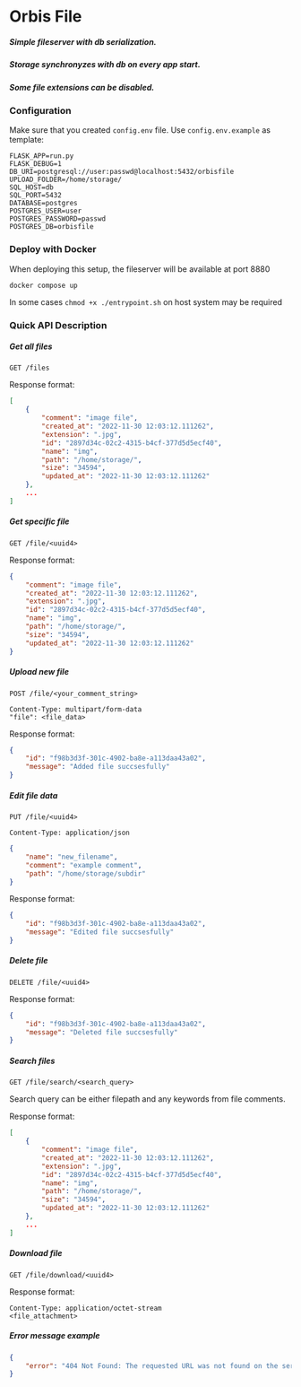 # Orbis File
##### Simple fileserver with db serialization.
##### Storage synchronyzes with db on every app start.
##### Some file extensions can be disabled.

### Configuration

Make sure that you created `config.env` file. 
Use `config.env.example` as template:

```dosini
FLASK_APP=run.py
FLASK_DEBUG=1
DB_URI=postgresql://user:passwd@localhost:5432/orbisfile
UPLOAD_FOLDER=/home/storage/
SQL_HOST=db
SQL_PORT=5432
DATABASE=postgres
POSTGRES_USER=user
POSTGRES_PASSWORD=passwd
POSTGRES_DB=orbisfile
```

### Deploy with Docker

When deploying this setup, the fileserver will be available at port 8880

`docker compose up`

In some cases `chmod +x ./entrypoint.sh` on host system may be required

### Quick API Description

##### Get all files

```
GET /files
```

Response format:
```json
[
    {
        "comment": "image file",
        "created_at": "2022-11-30 12:03:12.111262",
        "extension": ".jpg",
        "id": "2897d34c-02c2-4315-b4cf-377d5d5ecf40",
        "name": "img",
        "path": "/home/storage/",
        "size": "34594",
        "updated_at": "2022-11-30 12:03:12.111262"
    },
    ...
]
```

##### Get specific file

```
GET /file/<uuid4>
```

Response format:
```json
{
    "comment": "image file",
    "created_at": "2022-11-30 12:03:12.111262",
    "extension": ".jpg",
    "id": "2897d34c-02c2-4315-b4cf-377d5d5ecf40",
    "name": "img",
    "path": "/home/storage/",
    "size": "34594",
    "updated_at": "2022-11-30 12:03:12.111262"
}
```

##### Upload new file

```
POST /file/<your_comment_string>

Content-Type: multipart/form-data
"file": <file_data>
```

Response format:
```json
{
    "id": "f98b3d3f-301c-4902-ba8e-a113daa43a02",
    "message": "Added file succsesfully"
}
```

##### Edit file data

```
PUT /file/<uuid4>

Content-Type: application/json
```
```json
{
    "name": "new_filename",
    "comment": "example comment",
    "path": "/home/storage/subdir"
}
```

Response format:
```json
{
    "id": "f98b3d3f-301c-4902-ba8e-a113daa43a02",
    "message": "Edited file succsesfully"
}
```

##### Delete file

```
DELETE /file/<uuid4>
```

Response format:
```json
{
    "id": "f98b3d3f-301c-4902-ba8e-a113daa43a02",
    "message": "Deleted file succsesfully"
}
```

##### Search files

```
GET /file/search/<search_query>
```
Search query can be either filepath and any keywords from file comments.

Response format:
```json
[
    {
        "comment": "image file",
        "created_at": "2022-11-30 12:03:12.111262",
        "extension": ".jpg",
        "id": "2897d34c-02c2-4315-b4cf-377d5d5ecf40",
        "name": "img",
        "path": "/home/storage/",
        "size": "34594",
        "updated_at": "2022-11-30 12:03:12.111262"
    },
    ...
]
```

##### Download file

```
GET /file/download/<uuid4>
```

Response format:
```
Content-Type: application/octet-stream
<file_attachment>
```

##### Error message example

```json
{
    "error": "404 Not Found: The requested URL was not found on the server. If you entered the URL manually please check your spelling and try again."
}
```